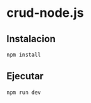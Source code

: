 # crud-node.js

## Instalacion 

```shell
npm install 

```

## Ejecutar 

```shell
npm run dev 
```